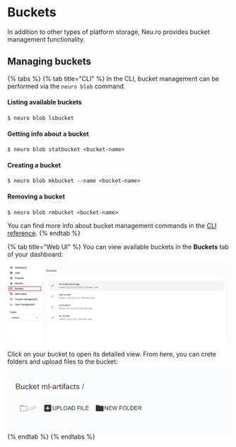 # Buckets

In addition to other types of platform storage, Neu.ro provides bucket management functionality.&#x20;

## Managing buckets

{% tabs %}
{% tab title="CLI" %}
In the CLI, bucket management can be performed via the `neuro blob` command.

#### Listing available buckets

```
$ neuro blob lsbucket
```

#### Getting info about a bucket

```
$ neuro blob statbucket <bucket-name>
```

#### Creating a bucket

```
$ neuro blob mkbucket --name <bucket-name>
```

#### Removing a bucket

```
$ neuro blob rmbucket <bucket-name>
```

You can find more info about bucket management commands in the [CLI reference](https://neu-ro.gitbook.io/neu-ro-cli-reference/commands/blob).
{% endtab %}

{% tab title="Web UI" %}
You can view available buckets in the **Buckets** tab of your dashboard:

![](<../../.gitbook/assets/зображення (4).png>)

Click on your bucket to open its detailed view. From here, you can crete folders and upload files to the bucket:

![](<../../.gitbook/assets/зображення (3).png>)
{% endtab %}
{% endtabs %}

